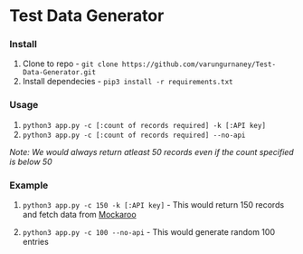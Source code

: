 # Test Data Generator 


### Install 

1. Clone to repo - `git clone https://github.com/varungurnaney/Test-Data-Generator.git` 
2. Install dependecies - `pip3 install -r requirements.txt`

### Usage

1. `python3 app.py -c [:count of records required] -k [:API key]`
2. `python3 app.py -c [:count of records required] --no-api`

_Note: We would always return atleast 50 records even if the count specified is below 50_

### Example

1. `python3 app.py -c 150 -k [:API key]`  - This would return 150 records and fetch data from [Mockaroo](https://www.mockaroo.com)

2. `python3 app.py -c 100 --no-api` - This would generate random 100 entries 
